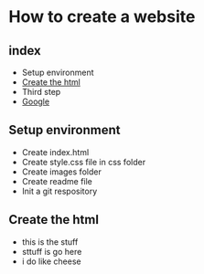 # How to create a website

## index
- Setup environment
- [Create the html](#create-the-html)
- Third step
- [Google](https://www.google.com)

## Setup environment
- Create index.html
- Create style.css file in css folder
- Create images folder
- Create readme file
- Init a git respository

## Create the html
- this is the stuff
- sttuff is go here
- i do like cheese

